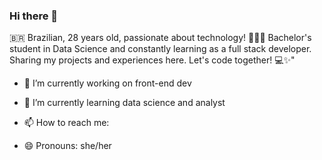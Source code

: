### Hi there 👋

🇧🇷 Brazilian, 28 years old, passionate about technology! 👩🏾‍💻 Bachelor's student in Data Science and constantly learning as a full stack developer. Sharing my projects and experiences here. Let's code together! 💻✨"

- 🔭 I’m currently working on front-end dev
- 🌱 I’m currently learning data science and analyst


- 📫 How to reach me:


  
- 😄 Pronouns: she/her


